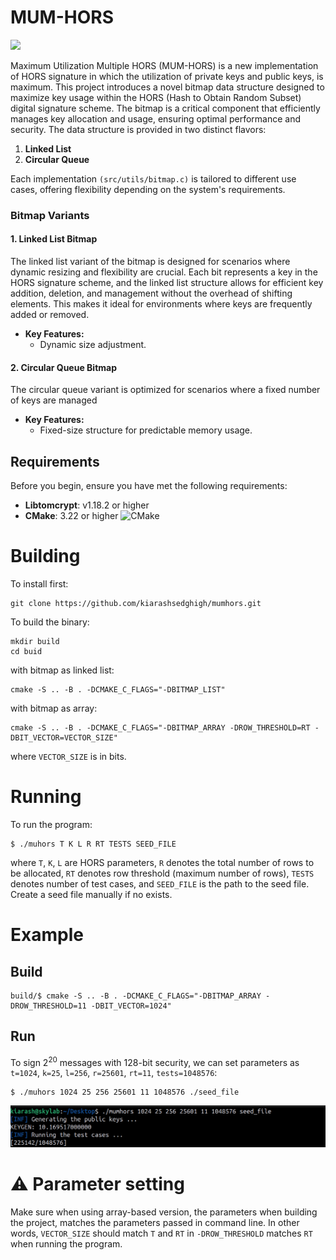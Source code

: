 # MUM-HORS
<p>
<a href="LICENSE"><img src="https://img.shields.io/badge/License-MIT License-%23ffb243?style=flat-square"></a>
</p>

Maximum Utilization Multiple HORS (MUM-HORS) is a new implementation of 
HORS signature in which the utilization of private keys and
public keys, is maximum. This project introduces a novel bitmap data structure designed to maximize key usage within the HORS (Hash to Obtain Random Subset) digital signature scheme. The bitmap is a critical component that efficiently manages key allocation and usage, ensuring optimal performance and security. The data structure is provided in two distinct flavors:

1. **Linked List**
2. **Circular Queue**

Each implementation `(src/utils/bitmap.c)` is tailored to different use cases, offering flexibility depending on the system's requirements.

### Bitmap Variants

#### 1. Linked List Bitmap
The linked list variant of the bitmap is designed for scenarios where dynamic resizing and flexibility are crucial. Each bit represents a key in the HORS signature scheme, and the linked list structure allows for efficient key addition, deletion, and management without the overhead of shifting elements. This makes it ideal for environments where keys are frequently added or removed.

- **Key Features:**
    - Dynamic size adjustment.

#### 2. Circular Queue Bitmap
The circular queue variant is optimized for scenarios where a fixed number of keys are managed
- **Key Features:**
    - Fixed-size structure for predictable memory usage.



## Requirements
Before you begin, ensure you have met the following requirements:
- **Libtomcrypt**: v1.18.2 or higher
- **CMake**: 3.22 or higher ![CMake](https://img.shields.io/badge/cmake-3.22%2B-blue.svg)


# Building
To install first:
```
git clone https://github.com/kiarashsedghigh/mumhors.git
```
To build the binary:
```
mkdir build
cd buid
```
with bitmap as linked list:
```
cmake -S .. -B . -DCMAKE_C_FLAGS="-DBITMAP_LIST"
```
with bitmap as array:
```
cmake -S .. -B . -DCMAKE_C_FLAGS="-DBITMAP_ARRAY -DROW_THRESHOLD=RT -DBIT_VECTOR=VECTOR_SIZE"
```
where `VECTOR_SIZE` is in bits.

# Running
To run the program:
```
$ ./muhors T K L R RT TESTS SEED_FILE 
```
where `T`, `K`, `L` are HORS parameters, `R` denotes the total number
of rows to be allocated, `RT` denotes row threshold (maximum number of rows),
`TESTS` denotes number of test cases, and `SEED_FILE` is the path to the seed file. Create a 
seed file manually if no exists.

# Example
## Build
```
build/$ cmake -S .. -B . -DCMAKE_C_FLAGS="-DBITMAP_ARRAY -DROW_THRESHOLD=11 -DBIT_VECTOR=1024"
```

## Run 
To sign 2<sup>20</sup> messages with 128-bit security, we can set parameters 
as `t=1024`, `k=25`, `l=256`, `r=25601`, `rt=11`, `tests=1048576`:
```
$ ./muhors 1024 25 256 25601 11 1048576 ./seed_file
```
![Running_kg_test](https://github.com/kiarashsedghigh/mumhors/blob/main/figures/run_kg_test.png)

# ⚠️ Parameter setting 
Make sure when using array-based version, the parameters when building the project, 
matches the parameters passed in command line. In other words, `VECTOR_SIZE` should match
`T` and `RT` in `-DROW_THRESHOLD` matches `RT` when running the program.
